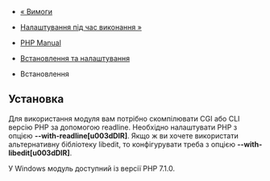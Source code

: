 - [« Вимоги](readline.requirements.md)
- [Налаштування під час виконання »](readline.configuration.md)

- [PHP Manual](index.md)
- [Встановлення та налаштування](readline.setup.md)
- Встановлення

## Установка

Для використання модуля вам потрібно скомпілювати CGI або CLI версію PHP
за допомогою readline. Необхідно налаштувати PHP з опцією
**--with-readline\[u003dDIR\]**. Якщо ж ви хочете використати
альтернативну бібліотеку libedit, то конфігурувати треба з опцією
**--with-libedit\[u003dDIR\]**.

У Windows модуль доступний із версії PHP 7.1.0.
